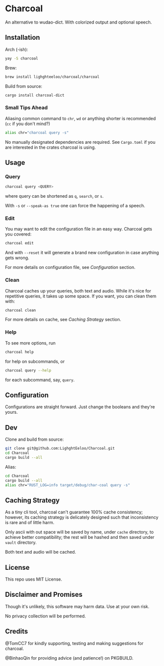 # Charcoal

An alternative to wudao-dict. With colorized output and optional speech.

## Installation

Arch (-ish):

```sh
yay -S charcoal
```

Brew:

```sh
brew install lighghteeloo/charcoal/charcoal
```

Build from source:

```sh
cargo install charcoal-dict
```

### Small Tips Ahead

Aliasing common command to `chr`, `wd` or anything shorter is recommended (`cc` if you don't mind?)

```sh
alias chr="charcoal query -s"
```

No manually designated dependencies are required. See `Cargo.toml` if you are interested in the crates charcoal is using.


## Usage

### Query

```sh
charcoal query <QUERY>
```

where query can be shortened as `q`, `search`, or `s`.

With `-s` or `--speak-as true` one can force the happening of a speech.

### Edit

You may want to edit the configuration file in an easy way. Charcoal gets you covered:

```sh
charcoal edit
```

And with `--reset` it will generate a brand new configuration in case anything gets wrong.

For more details on configuration file, see *Configuration* section.

### Clean

Charcoal caches up your queries, both text and audio. While it's nice for repetitive queries, it takes up some space. If you want, you can clean them with:

```sh
charcoal clean
```

For more details on cache, see *Caching Strategy* section.

### Help

To see more options, run

```sh
charcoal help
```

for help on subcommands, or

```sh
charcoal query --help
```

for each subcommand, say, `query`.


## Configuration

Configurations are straight forward. Just change the booleans and they're yours.

## Dev

Clone and build from source:

```sh
git clone git@github.com:LighghtEeloo/Charcoal.git
cd Charcoal
cargo build --all
```

Alias:

```sh
cd Charcoal
cargo build --all
alias chr="RUST_LOG=info target/debug/char-coal query -s"
```

## Caching Strategy

As a tiny cli tool, charcoal can't guarantee 100% cache consistency; however, its caching strategy is delicately designed such that inconsistency is rare and of little harm.

Only ascii with out space will be saved by name, under `cache` directory, to achieve better compatibility; the rest will be hashed and then saved under `vault` directory.

Both text and audio will be cached.

## License

This repo uses MIT License.

## Disclaimer and Promises

Though it's unlikely, this software may harm data. Use at your own risk.

No privacy collection will be performed.

## Credits

@TomCC7 for kindly supporting, testing and making suggestions for charcoal.

@BinhaoQin for providing advice (and patience!) on PKGBUILD.
